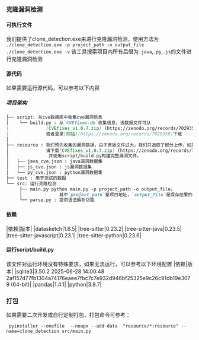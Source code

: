 ### 克隆漏洞检测

#### 可执行文件
我们提供了clone_detection.exe来进行克隆漏洞检测，使用方法为
`./clone_detection.exe -p project_path -o output_file`
`./clone_detection.exe -v`
该工具搜索项目内所有后缀为`.java`,`.py`,`.js`的文件进行克隆漏洞检测

#### 源代码
如果需要运行源代码，可以参考以下内容
##### 项目架构
```markdown
├── script: 从cve数据库中收集cve漏洞信息
│    └── build.py : 从`CVEfixes.db`收集信息，该数据文件可从
|              [CVEfixes_v1.0.7.zip] (https://zenodo.org/records/7029359/files/CVEfixes_v1.0.7.zip?download=1)下载，
|              或者登录[网站](https://zenodo.org/records/7029359)下载
│                         
├── resource : 我们预先收集的漏洞数据，由于原始文件过大，我们只选取了部分上传，如果需要运行完整的漏洞库匹配，
│              请下载[CVEfixes_v1.0.7.zip] (https://zenodo.org/records/7029359/files/CVEfixes_v1.0.7.zip?download=1) 
│               并使用script/build.py构建完整漏洞文件。
│   ├── java_cve.json : java漏洞数据集
│   ├── js_cve.json : js漏洞数据集
│   └── py_cve.json : python漏洞数据集
├── test : 用于测试的数据
└── src: 运行克隆检测
     ├── main.py python main.py -p project_path -o output_file，
     │              其中`project_path`是项目地址，`output_file`是保存结果的文件
     └── parse.py : 提供语法解析功能 
```

#### 依赖
|依赖|版本|
|datasketch|1.6.5|
|tree-sitter|0.23.2|
|tree-sitter-java|0.23.5|
|tree-sitter-javascript|0.23.1|
|tree-sitter-python|0.23.6|

#### 运行script/build.py
该文件对运行环境没有特殊要求，如果无法运行，可以参考以下环境配置
|依赖|版本|
|sqlite3|3.50.2 2025-06-28 14:00:48 2af157d77fb1304a74176eaee7fbc7c7e932d946bf25325e9c26c91db19e3079 (64-bit)|
|pandas|1.4.1|
|python|3.9.7|

### 打包
如果需要二次开发或自行定制打包，打包命令可参考：
```shell
 pyinstaller --onefile  --noupx --add-data  "resource/*:resource" --name=clone_detection src/main.py
```